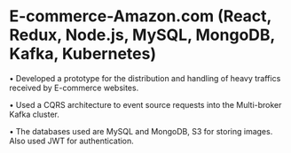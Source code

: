 # E-commerce-Amazon.com (React, Redux, Node.js, MySQL, MongoDB, Kafka, Kubernetes)


• Developed a prototype for the distribution and handling of heavy traffics received by E-commerce websites. 

• Used a CQRS architecture to event source requests into the Multi-broker Kafka cluster. 

• The databases used are MySQL and MongoDB, S3 for storing images. Also used JWT for authentication.
